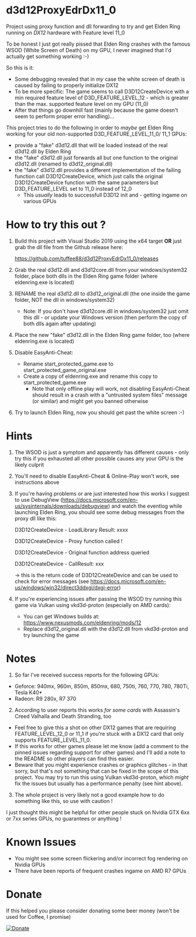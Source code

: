 # d3d12ProxyEdrDx11_0
Project using proxy function and dll forwarding to try and get Elden Ring running on *DX12* hardware with Feature level 11_0  

To be honest I just got really pissed that Elden Ring crashes with the famous WSOD (White Screen of Death) on my GPU,
I never imagined that I'd actually get something working :-)

So this is it:

- Some debugging revealed that in *my* case the white screen of death is caused by failing to properly initialize DX12 
- To be more specific: The game seems to call D3D12CreateDevice with a min required feature level of D3D_FEATURE_LEVEL_12 - which is greater than the max. supported feature level on my GPU (11_0)
- After that things go downhill fast (mainly because the game doesn't seem to perform proper error handling)...

This project tries to do the following in order to *maybe* get Elden Ring working for your old non-supported D3D_FEATURE_LEVEL_11_0/ 11_1 GPUs:
- provide a "fake" d3d12.dll that will be loaded instead of the real d3d12.dll by Elden Ring 
- the "fake" d3d12.dll just forwards all but one function to the original d3d12.dll (renamed to d3d12_original.dll)
- the "fake" d3d12.dll provides a different implementation of the failing function call D3D12CreateDevice, which just calls the original D3D12CreateDevice function with the same parameters but D3D_FEATURE_LEVEL set to 11_0 instead of 12_0
  - This *usually* leads to successfull D3D12 init and - getting ingame on various GPUs


# How to try this out ?

1. Build this project with Visual Studio 2019 using the x64 target **OR** just grab the dll file from the Github release here:

   https://github.com/tuffee88/d3d12ProxyEdrDx11_0/releases

2. Grab the real d3d12.dll and d3d12core.dll from your windows/system32 folder, place both dlls in the Elden Ring game folder (where eldenring.exe is located) 

3. RENAME the real d3d12.dll to d3d12_original.dll (the one inside the game folder, NOT the dll in windows/system32)
   - Note: If you don't have d3d12core.dll in windows/system32 just omit this dll - or update your Windows version (then perform the copy of both dlls again after updating)

4. Place the new "fake" d3d12.dll in the Elden Ring game folder, too (where eldenring.exe is located)

5. Disable EasyAnti-Cheat: 
   - Rename start_protected_game.exe to start_protected_game_original.exe 
   - Create a copy of eldenring.exe and rename this copy to start_protected_game.exe
     - Note that only offline play will work, not disabling EasyAnti-Cheat should result in a crash with a "untrusted system files" message (or similar) and might get you banned otherwise

6. Try to launch Elden Ring, now you should get past the white screen :-) 

# Hints
1. The WSOD is just a symptom and apparently has different causes - only try this if you exhausted all other possible causes any your GPU is the likely culprit
2. You'll need to disable EasyAnti-Cheat & Online-Play won't work, see instructions above
3. If you're having problems or are just interested how this works I suggest to use DebugView (https://docs.microsoft.com/en-us/sysinternals/downloads/debugview) and watch the eventlog while launching Elden Ring, you should see some debug messages from the proxy dll like this:

   D3D12CreateDevice - LoadLibrary Result: xxxx
   
   D3D12CreateDevice - Proxy function called !
   
   D3D12CreateDevice - Original function address queried
   
   D3D12CreateDevice - CallResult: xxx

   -> this is the return code of D3D12CreateDevice and can be used to check for error messages 
(see https://docs.microsoft.com/en-us/windows/win32/direct3ddxgi/dxgi-error)

4. If you're experiencing issues after passing the WSOD try running this game via Vulkan using vkd3d-proton (especially on AMD cards):
   - You can get Windows builds at: https://www.nexusmods.com/eldenring/mods/12
   - Replace d3d12_original.dll with the d3d12.dll from vkd3d-proton and try launching the game

# Notes
1. So far I've received success reports for the following GPUs: 
- Geforce: 940mx, 960m, 850m, 850mx, 680, 750ti, 760, 770, 780, 780Ti, Tesla K40*
- Radeon: R9 280x, R7 370

2. According to user reports this works *for some cards* with Assassin's Creed Valhalla and Death Stranding, too
  - Feel free to give this a shot on other DX12 games that are requiring FEATURE_LEVEL_12_0 or 11_1 if you're stuck with a DX12 card that only supports FEATURE_LEVEL_11_0.
  - If this works for other games please let me know (add a comment to the pinned issues regarding support for other games) and I'll add a note to the README so other players can find this easier.
  - Beware that you might experience crashes or graphics glitches - in that sorry, but that's not something that can be fixed in the scope of this project. You may try to run this using Vulkan vkd3d-proton, which *might* fix the issues but usually has a performance penalty (see hint above).

3. The whole project is very likely not a good example how to do something like this, so use with caution ! 

I just thought this might be helpful for other people stuck on Nvidia GTX 6xx or 7xx series GPUs, no guarantees or anything !

# Known Issues
- You might see some screen flickering and/or incorrect fog rendering on Nvidia GPUs 
- There have been reports of frequent crashes ingame on AMD R7 GPUs

# Donate
If this helped you please consider donating some beer money (won't be used for Coffee, I promise)

[![Donate](https://img.shields.io/badge/Donate-PayPal-green.svg)](https://www.paypal.com/cgi-bin/webscr?cmd=_s-xclick&hosted_button_id=F2DK2UNHLCFHL)
